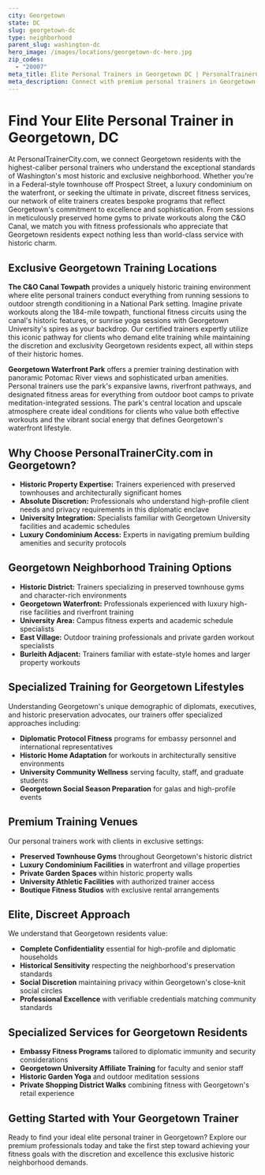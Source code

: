 ```yaml
---
city: Georgetown
state: DC
slug: georgetown-dc
type: neighborhood
parent_slug: washington-dc
hero_image: /images/locations/georgetown-dc-hero.jpg
zip_codes:
  - "20007"
meta_title: Elite Personal Trainers in Georgetown DC | PersonalTrainerCity.com
meta_description: Connect with premium personal trainers in Georgetown. Find exclusive fitness coaches for historic home training, private gym sessions, and C&O Canal workouts.
---
```


# Find Your Elite Personal Trainer in Georgetown, DC

At PersonalTrainerCity.com, we connect Georgetown residents with the highest-caliber personal trainers who understand the exceptional standards of Washington's most historic and exclusive neighborhood. Whether you're in a Federal-style townhouse off Prospect Street, a luxury condominium on the waterfront, or seeking the ultimate in private, discreet fitness services, our network of elite trainers creates bespoke programs that reflect Georgetown's commitment to excellence and sophistication. From sessions in meticulously preserved home gyms to private workouts along the C&O Canal, we match you with fitness professionals who appreciate that Georgetown residents expect nothing less than world-class service with historic charm.

## Exclusive Georgetown Training Locations

**The C&O Canal Towpath** provides a uniquely historic training environment where elite personal trainers conduct everything from running sessions to outdoor strength conditioning in a National Park setting. Imagine private workouts along the 184-mile towpath, functional fitness circuits using the canal's historic features, or sunrise yoga sessions with Georgetown University's spires as your backdrop. Our certified trainers expertly utilize this iconic pathway for clients who demand elite training while maintaining the discretion and exclusivity Georgetown residents expect, all within steps of their historic homes.

**Georgetown Waterfront Park** offers a premier training destination with panoramic Potomac River views and sophisticated urban amenities. Personal trainers use the park's expansive lawns, riverfront pathways, and designated fitness areas for everything from outdoor boot camps to private meditation-integrated sessions. The park's central location and upscale atmosphere create ideal conditions for clients who value both effective workouts and the vibrant social energy that defines Georgetown's waterfront lifestyle.

## Why Choose PersonalTrainerCity.com in Georgetown?

*   **Historic Property Expertise:** Trainers experienced with preserved townhouses and architecturally significant homes
*   **Absolute Discretion:** Professionals who understand high-profile client needs and privacy requirements in this diplomatic enclave
*   **University Integration:** Specialists familiar with Georgetown University facilities and academic schedules
*   **Luxury Condominium Access:** Experts in navigating premium building amenities and security protocols

## Georgetown Neighborhood Training Options

- **Historic District:** Trainers specializing in preserved townhouse gyms and character-rich environments
- **Georgetown Waterfront:** Professionals experienced with luxury high-rise facilities and riverfront training
- **University Area:** Campus fitness experts and academic schedule specialists
- **East Village:** Outdoor training professionals and private garden workout specialists
- **Burleith Adjacent:** Trainers familiar with estate-style homes and larger property workouts

## Specialized Training for Georgetown Lifestyles

Understanding Georgetown's unique demographic of diplomats, executives, and historic preservation advocates, our trainers offer specialized approaches including:

*   **Diplomatic Protocol Fitness** programs for embassy personnel and international representatives
*   **Historic Home Adaptation** for workouts in architecturally sensitive environments
*   **University Community Wellness** serving faculty, staff, and graduate students
*   **Georgetown Social Season Preparation** for galas and high-profile events

## Premium Training Venues

Our personal trainers work with clients in exclusive settings:
- **Preserved Townhouse Gyms** throughout Georgetown's historic district
- **Luxury Condominium Facilities** in waterfront and village properties
- **Private Garden Spaces** within historic property walls
- **University Athletic Facilities** with authorized trainer access
- **Boutique Fitness Studios** with exclusive rental arrangements

## Elite, Discreet Approach

We understand that Georgetown residents value:
- **Complete Confidentiality** essential for high-profile and diplomatic households
- **Historical Sensitivity** respecting the neighborhood's preservation standards
- **Social Discretion** maintaining privacy within Georgetown's close-knit social circles
- **Professional Excellence** with verifiable credentials matching community standards

## Specialized Services for Georgetown Residents

*   **Embassy Fitness Programs** tailored to diplomatic immunity and security considerations
*   **Georgetown University Affiliate Training** for faculty and senior staff
*   **Historic Garden Yoga** and outdoor meditation sessions
*   **Private Shopping District Walks** combining fitness with Georgetown's retail experience

## Getting Started with Your Georgetown Trainer

Ready to find your ideal elite personal trainer in Georgetown? Explore our premium professionals today and take the first step toward achieving your fitness goals with the discretion and excellence this exclusive historic neighborhood demands.